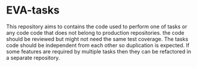 # EVA-tasks
This repository aims to contains the code used to perform one of tasks or any code code that does not belong to production repositories.
the code should be reviewed but might not need the same test coverage. 
The tasks code should be independent from each other so duplication is expected. 
If some features are required by multiple tasks then they can be refactored in a separate repository.


